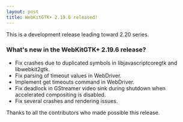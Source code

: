 ```yaml
---
layout: post
title: WebKitGTK+ 2.19.6 released!
---
```


This is a development release leading toward 2.20 series.

### What's new in the WebKitGTK+ 2.19.6 release?

 - Fix crashes due to duplicated symbols in libjavascriptcoregtk and libwebkit2gtk.
 - Fix parsing of timeout values in WebDriver.
 - Implement get timeouts command in WebDriver.
 - Fix deadlock in GStreamer video sink during shutdown when accelerated compositing is disabled.
 - Fix several crashes and rendering issues.

Thanks to all the contributors who made possible this release.
